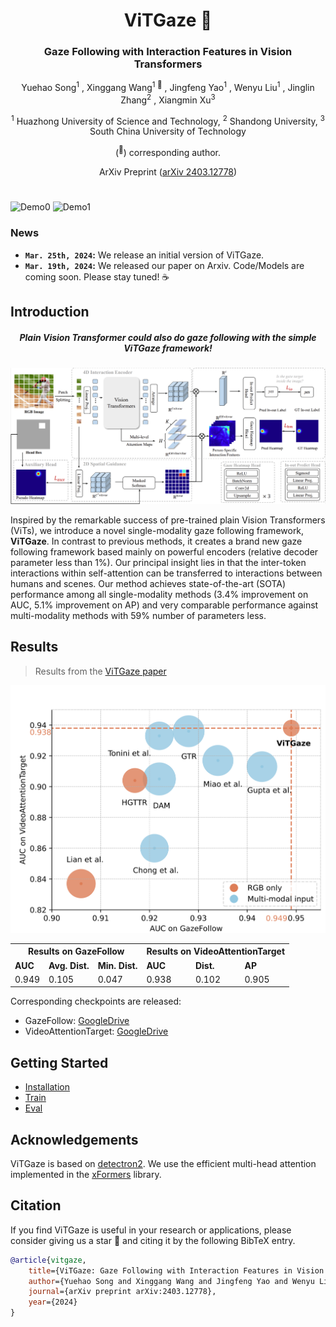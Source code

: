 <div align="center">
<h1>ViTGaze 👀</h1>
<h3>Gaze Following with Interaction Features in Vision Transformers</h3>

Yuehao Song<sup>1</sup> , Xinggang Wang<sup>1 :email:</sup> , Jingfeng Yao<sup>1</sup> , Wenyu Liu<sup>1</sup> , Jinglin Zhang<sup>2</sup> , Xiangmin Xu<sup>3</sup>

<sup>1</sup> Huazhong University of Science and Technology, <sup>2</sup> Shandong University, <sup>3</sup> South China University of Technology

(<sup>:email:</sup>) corresponding author.

ArXiv Preprint ([arXiv 2403.12778](https://arxiv.org/abs/2403.12778))

</div>

#
![Demo0](assets/demo0.gif)
![Demo1](assets/demo1.gif)
### News
* **`Mar. 25th, 2024`:** We release an initial version of ViTGaze.
* **`Mar. 19th, 2024`:** We released our paper on Arxiv. Code/Models are coming soon. Please stay tuned! ☕️


## Introduction
<div align="center"><h5>Plain Vision Transformer could also do gaze following with the simple ViTGaze framework!</h5></div>

![framework](assets/pipeline.png "framework")

Inspired by the remarkable success of pre-trained plain Vision Transformers (ViTs), we introduce a novel single-modality gaze following framework, **ViTGaze**. In contrast to previous methods, it creates a brand new gaze following framework based mainly on powerful encoders (relative decoder parameter less than 1%). Our principal insight lies in that the inter-token interactions within self-attention can be transferred to interactions between humans and scenes. Our method achieves state-of-the-art (SOTA) performance among all single-modality methods (3.4% improvement on AUC, 5.1% improvement on AP) and very comparable performance against multi-modality methods with 59% number of parameters less.

## Results
> Results from the [ViTGaze paper](https://arxiv.org/abs/2403.12778)

![comparison](assets/comparion.png "comparison")

<table align="center">
  <tr>
    <th colspan="3">Results on <a herf=http://gazefollow.csail.mit.edu/index.html>GazeFollow</a></th>
    <th colspan="3">Results on <a herf=https://github.com/ejcgt/attention-target-detection>VideoAttentionTarget</a></th>
  </tr>
  <tr>
    <td><b>AUC</b></td>
    <td><b>Avg. Dist.</b></td>
    <td><b>Min. Dist.</b></td>
    <td><b>AUC</b></td>
    <td><b>Dist.</b></td>
    <td><b>AP</b></td>
  </tr>
  <tr>
    <td>0.949</td>
    <td>0.105</td>
    <td>0.047</td>
    <td>0.938</td>
    <td>0.102</td>
    <td>0.905</td>
  </tr>
</table>

Corresponding checkpoints are released:
- GazeFollow: [GoogleDrive](https://drive.google.com/file/d/164c4woGCmUI8UrM7GEKQrV1FbA3vGwP4/view?usp=drive_link)
- VideoAttentionTarget: [GoogleDrive](https://drive.google.com/file/d/11_O4Jm5wsvQ8qfLLgTlrudqSNvvepsV0/view?usp=drive_link)
## Getting Started
- [Installation](docs/install.md)
- [Train](docs/train.md)
- [Eval](docs/eval.md)

## Acknowledgements
ViTGaze is based on [detectron2](https://github.com/facebookresearch/detectron2). We use the efficient multi-head attention implemented in the [xFormers](https://github.com/facebookresearch/xformers) library.

## Citation
If you find ViTGaze is useful in your research or applications, please consider giving us a star 🌟 and citing it by the following BibTeX entry.
```bibtex
@article{vitgaze,
    title={ViTGaze: Gaze Following with Interaction Features in Vision Transformers},
    author={Yuehao Song and Xinggang Wang and Jingfeng Yao and Wenyu Liu and Jinglin Zhang and Xiangmin Xu},
    journal={arXiv preprint arXiv:2403.12778},
    year={2024}
}
```

